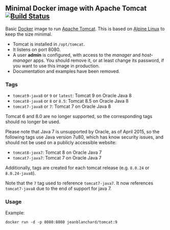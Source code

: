 ## Minimal Docker image with Apache Tomcat [![Build Status](https://travis-ci.org/jeanblanchard/docker-tomcat.svg?branch=master)](https://travis-ci.org/jeanblanchard/docker-tomcat)

Basic [Docker](https://www.docker.com/) image to run [Apache Tomcat](http://tomcat.apache.org/).
This is based on [Alpine Linux](http://alpinelinux.org/) to keep the size minimal.

* Tomcat is installed in `/opt/tomcat`.
* It listens on port 8080.
* A user **admin** is configured, with access to the _manager_ and _host-manager_ apps.
You should remove it, or at least change its password, if you want to use this image in production. 
* Documentation and examples have been removed.


### Tags

* `tomcat9-java8` or `9` or `latest`: Tomcat 9 on Oracle Java 8
* `tomcat8-java8` or `8` or `8.5`: Tomcat 8.5 on Oracle Java 8
* `tomcat7-java8` or `7`: Tomcat 7 on Oracle Java 8

Tomcat 6 and 8.0 are no longer supported, so the corresponding tags should no longer be used. 

Please note that Java 7 is unsupported by Oracle, as of April 2015, so the following tags
use Java version 7u80, which has know security issues, and should not be used on a publicly accessible website:

* `tomcat8-java7`: Tomcat 8 on Oracle Java 7
* `tomcat7-java7`: Tomcat 7 on Oracle Java 7

Additionally, tags are created for each tomcat release (e.g. `8.0.24` or `8.0.24-java8`).

Note that the `7` tag used to reference `tomcat7-java7`. It now references `tomcat7-java8`
due to the end of support for java 7.

### Usage

Example: 

    docker run -d -p 8080:8080 jeanblanchard/tomcat:9
